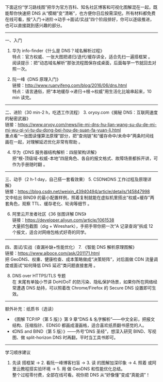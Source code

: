 下面这份“学习路线图”把华为官方百科、知名社区博客和可视化图解混在一起，既能帮你快速把 DNS 从“模糊”变“清晰”，也方便你日后按需深挖。所有材料都免费在线可看，按“入门→进阶→动手→面试/实战”四个阶段排好，你可以逐级推进，也可以直接跳到感兴趣的部分。

------------------------------------------------
一、入门
1. 华为 info-finder《什么是 DNS？域名解析过程》  
   特点：官方权威、一张大图把递归/迭代/缓存讲全，适合先扫一遍搭框架 。  
   阅读提示：把“动态域名解析”那张流程图保存成桌面，后面每学一节就回去对照一次。

2. 阮一峰《DNS 原理入门》  
   链接：http://www.ruanyifeng.com/blog/2016/06/dns.html  
   特点：语言通俗，把“本地缓存→递归→根→权威”用生活化比喻串起来，10 min 读完。

------------------------------------------------
二、进阶（30 min-2 h，吃透工作流程）
3. oryoy.com《揭秘 DNS：互联网速度的秘密武器》  
   链接：https://www.oryoy.com/news/jie-mi-dns-hu-lian-wang-su-du-de-mi-mi-wu-qi-yi-tu-du-dong-bei-hou-de-suan-fa-yuan-li.html  
   重点看“一张图读懂算法原理”部分，把“查询链”和“缓存命中/未命中”两条时间线画在一起，对理解延迟优化非常有帮助 。

4. 华为《DNS 服务器结构解析：四层架构详解》  
   把“根-顶级域-权威-本地”四层角色、各自的报文格式、故障场景都拆开讲，可作为手册随时翻 。

------------------------------------------------
三、动手（2 h-1 day，自己搭一套看效果）
5. CSDN《DNS 工作过程及原理详解》  
   链接：https://blog.csdn.net/weixin_43940494/article/details/145847998  
   文中给出 BIND9 的最小配置样例，照着复制就能在虚拟机里搭出“权威+缓存”两套角色，观察 TTL、缓存老化、轮询等细节 。

6. 阿里云开发者社区《36 张图详解 DNS》  
   链接：https://developer.aliyun.com/article/1061538  
   大量抓包截图（dig + Wireshark），手把手带你把一次“A 记录查询”拆成 12 个报文，适合对网络包格式好奇的同学。

------------------------------------------------
四、面试/实战（查漏补缺+性能优化）
7. 《智能 DNS 解析原理图解》  
   链接：https://www.aiboce.com/ask/201171.html  
   把 GeoDNS、权重、健康检查、成本策略做成“决策矩阵”，对后面做 CDN 流量调度或面试“如何降低 DNS 延迟”类问题直接套用 。

8. DNS over HTTPS/TLS 专题  
   在  末尾有单独小节讲 DoH/DoT 的防污染、隐私保护场景，如果你所在网络经常遭遇 DNS 劫持，可以照着改 Chrome/Firefox 的 Secure DNS 设置即可生效。

------------------------------------------------
额外补充：纸质书（选读）
- 《图解 TCP/IP（第 5 版）》第 9 章“DNS & 名字解析”——中文全彩，把报文结构、压缩指针、EDNS0 都画成漫画格，适合喜欢纸质翻书感觉的人。  
- 《DNS and BIND（第 5 版）》——外号“DNS 圣经”，想深入研究 BIND、写视图、做 split-horizon DNS 时再翻，平时当工具书即可。

------------------------------------------------
学习顺序建议
1. 先读  搭框架 → 2. 看阮一峰博客扫盲 → 3. 读  的图解加深印象 → 4. 照着  或阿里云教程搭实验环境 → 5. 用  做 GeoDNS 和性能优化总结。  
整个过程零付费，全部在线可看。祝你把 DNS 从“好像懂”变成“真能调”！